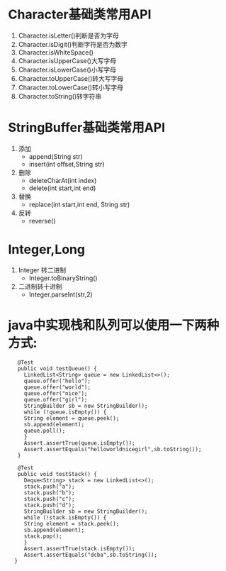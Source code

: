 # Character基础类常用API

1. Character.isLetter()判断是否为字母
2. Character.isDigit()判断字符是否为数字
3. Character.isWhiteSpace()
4. Character.isUpperCase()大写字母
5. Character.isLowerCase()小写字母
6. Character.toUpperCase()转大写字母
7. Character.toLowerCase()转小写字母
8. Character.toString()转字符串

# StringBuffer基础类常用API
1. 添加
    - append(String str)
    - insert(int offset,String str)
2. 删除
    - deleteCharAt(int index)
    - delete(int start,int end)
3. 替换
    - replace(int start,int end, String str)
4. 反转 
    - reverse()

# Integer,Long
1. Integer 转二进制
   - Integer.toBinaryString()
2. 二进制转十进制
   - Integer.parseInt(str,2)
# java中实现栈和队列可以使用一下两种方式:
```
   @Test
   public void testQueue() {
     LinkedList<String> queue = new LinkedList<>();
     queue.offer("hello");
     queue.offer("world");
     queue.offer("nice");
     queue.offer("girl");
     StringBuilder sb = new StringBuilder();
     while (!queue.isEmpty()) {
     String element = queue.peek();
     sb.append(element);
     queue.poll();
     }
     Assert.assertTrue(queue.isEmpty());
     Assert.assertEquals("helloworldnicegirl",sb.toString());
   }
   
   @Test
   public void testStack() {
     Deque<String> stack = new LinkedList<>();
     stack.push("a");
     stack.push("b");
     stack.push("c");
     stack.push("d");
     StringBuilder sb = new StringBuilder();
     while (!stack.isEmpty()) {
     String element = stack.peek();
     sb.append(element);
     stack.pop();
     }
     Assert.assertTrue(stack.isEmpty());
     Assert.assertEquals("dcba",sb.toString());
  }
```